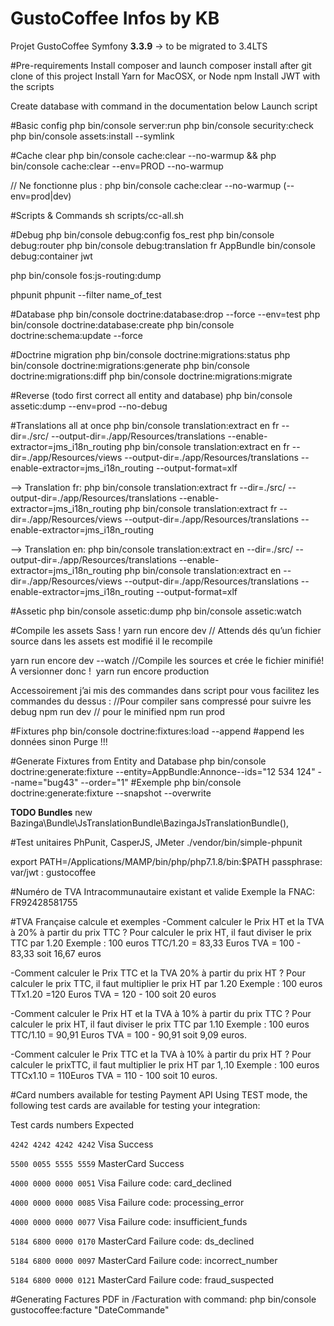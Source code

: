 GustoCoffee Infos by KB
===========

Projet GustoCoffee  Symfony **3.3.9** -> to be migrated to  3.4LTS 

#Pre-requirements
Install composer and launch composer install after git clone of this project
Install Yarn for MacOSX, or Node npm
Install JWT with the scripts

Create database with command in the documentation below
Launch script

#Basic config 
php bin/console server:run
php bin/console security:check
php bin/console assets:install --symlink

#Cache clear
php bin/console cache:clear --no-warmup && php bin/console cache:clear --env=PROD --no-warmup

// Ne fonctionne plus : php bin/console cache:clear --no-warmup (--env=prod|dev)

#Scripts & Commands
sh scripts/cc-all.sh 

#Debug
php bin/console debug:config fos_rest
php bin/console debug:router
php bin/console debug:translation fr AppBundle 
bin/console debug:container jwt

php bin/console fos:js-routing:dump

phpunit
phpunit --filter name_of_test

#Database
php bin/console doctrine:database:drop --force --env=test
php bin/console doctrine:database:create
php bin/console doctrine:schema:update --force

#Doctrine migration
php bin/console doctrine:migrations:status
php bin/console doctrine:migrations:generate
php bin/console doctrine:migrations:diff
php bin/console doctrine:migrations:migrate

#Reverse (todo first correct all entity and database)
php bin/console assetic:dump --env=prod --no-debug

#Translations all at once
php bin/console translation:extract en fr --dir=./src/ --output-dir=./app/Resources/translations --enable-extractor=jms_i18n_routing
php bin/console translation:extract en fr --dir=./app/Resources/views --output-dir=./app/Resources/translations --enable-extractor=jms_i18n_routing --output-format=xlf

--> Translation fr:
php bin/console translation:extract fr --dir=./src/ --output-dir=./app/Resources/translations --enable-extractor=jms_i18n_routing 
php bin/console translation:extract fr --dir=./app/Resources/views --output-dir=./app/Resources/translations --enable-extractor=jms_i18n_routing

--> Translation en:
php bin/console translation:extract en --dir=./src/ --output-dir=./app/Resources/translations --enable-extractor=jms_i18n_routing
php bin/console translation:extract en --dir=./app/Resources/views --output-dir=./app/Resources/translations --enable-extractor=jms_i18n_routing --output-format=xlf	

#Assetic 
 php bin/console assetic:dump
 php bin/console assetic:watch


#Compile les assets Sass !
yarn run encore dev
// Attends dés qu’un fichier source dans les assets est modifié il le recompile 

yarn run encore dev --watch
//Compile les sources et crée le fichier minifié! A versionner donc !
 yarn run encore production

Accessoirement j’ai mis des commandes dans script pour vous facilitez les commandes du dessus : 
//Pour compiler sans compressé pour suivre les debug
npm run dev 
// pour le minified 
npm run prod

#Fixtures 
php bin/console doctrine:fixtures:load --append  #append les données sinon Purge !!!

#Generate Fixtures from Entity and Database
php bin/console doctrine:generate:fixture --entity=AppBundle:Annonce--ids="12 534 124" --name="bug43" --order="1" #Exemple
php bin/console doctrine:generate:fixture --snapshot --overwrite


**TODO Bundles**
new Bazinga\Bundle\JsTranslationBundle\BazingaJsTranslationBundle(),

#Test unitaires PhPunit, CasperJS, JMeter
./vendor/bin/simple-phpunit

export PATH=/Applications/MAMP/bin/php/php7.1.8/bin:$PATH
passphrase: var/jwt : gustocoffee


#Numéro de TVA Intracommunautaire existant et valide
Exemple la FNAC: FR92428581755

#TVA Française calcule et exemples
-Comment calculer le Prix HT et la TVA à 20% à partir du prix TTC ?
Pour calculer le prix HT, il faut diviser le prix TTC par 1.20
Exemple : 100 euros TTC/1.20 = 83,33 Euros
TVA = 100 - 83,33 soit 16,67 euros

-Comment calculer le Prix TTC et la TVA 20% à partir du prix HT ?
Pour calculer le prix TTC, il faut multiplier le prix HT par 1.20
Exemple : 100 euros TTx1.20 =120 Euros
TVA = 120 - 100 soit 20 euros

-Comment calculer le Prix HT et la TVA à 10% à partir du prix TTC ?
Pour calculer le prix HT, il faut diviser le prix TTC par 1.10
Exemple : 100 euros TTC/1.10 = 90,91 Euros
TVA = 100 - 90,91 soit 9,09 euros. 

-Comment calculer le Prix TTC et la TVA à 10% à partir du prix HT ?
Pour calculer le prixTTC, il faut multiplier le prix HT par 1,.10
Exemple : 100 euros TTCx1.10 = 110Euros 
TVA = 110 - 100 soit 10 euros. 


#Card numbers available for testing Payment API
Using TEST mode, the following test cards are available for testing your integration:

Test cards numbers	Expected

`4242 4242 4242 4242` Visa  Success 

`5500 0055 5555 5559` MasterCard Success

`4000 0000 0000 0051` Visa	Failure code: card_declined

`4000 0000 0000 0085` Visa	Failure code: processing_error

`4000 0000 0000 0077` Visa	Failure code: insufficient_funds

`5184 6800 0000 0170` MasterCard	Failure code: ds_declined

`5184 6800 0000 0097` MasterCard	Failure code: incorrect_number

`5184 6800 0000 0121` MasterCard	Failure code: fraud_suspected

#Generating Factures PDF in /Facturation with command: 
php bin/console gustocoffee:facture "DateCommande"